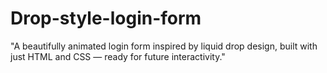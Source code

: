 # Drop-style-login-form
"A beautifully animated login form inspired by liquid drop design, built with just HTML and CSS — ready for future interactivity."
